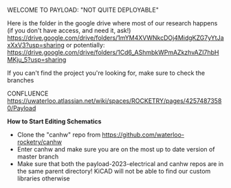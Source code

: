WELCOME TO PAYLOAD: "NOT QUITE DEPLOYABLE"



Here is the folder in the google drive where most of our research happens (if you don't have access, and need it, ask!)
https://drive.google.com/drive/folders/1mYM4XVWNkcDOj4MidgKZG7yYtJaxXxV3?usp=sharing
or potentially:
https://drive.google.com/drive/folders/1Cd6_AShmbkWPmAZkzhvAZI7hbHMKju_5?usp=sharing


If you can't find the project you're looking for, make sure to check the branches

CONFLUENCE
https://uwaterloo.atlassian.net/wiki/spaces/ROCKETRY/pages/42574873580/Payload

**How to Start Editing Schematics**
- Clone the "canhw" repo from https://github.com/waterloo-rocketry/canhw
- Enter canhw and make sure you are on the most up to date version of master branch
- Make sure that both the payload-2023-electrical and canhw repos are in the same parent directory! KiCAD will not be able to find our custom libraries otherwise
